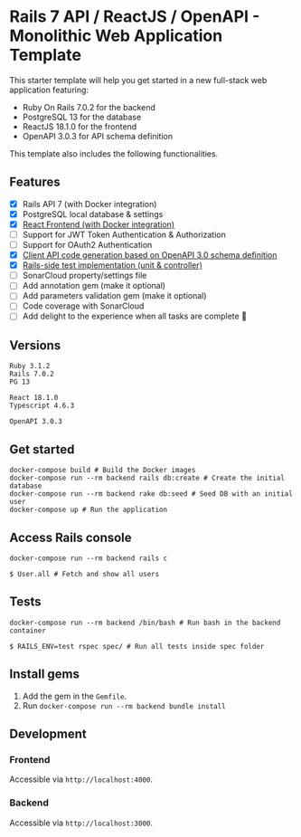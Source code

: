 # Rails 7 API / ReactJS / OpenAPI - Monolithic Web Application Template

This starter template will help you get started in a new full-stack web application featuring:
- Ruby On Rails 7.0.2 for the backend
- PostgreSQL 13 for the database
- ReactJS 18.1.0 for the frontend
- OpenAPI 3.0.3 for API schema definition

This template also includes the following functionalities.

## Features
- [x] Rails API 7 (with Docker integration)
- [x] PostgreSQL local database & settings
- [x] [React Frontend (with Docker integration)](https://github.com/tonystrawberry/rails7-react-openapi-template/pull/2)
- [ ] Support for JWT Token Authentication & Authorization
- [ ] Support for OAuth2 Authentication
- [x] [Client API code generation based on OpenAPI 3.0 schema definition](https://github.com/tonystrawberry/rails7-react-openapi-template/pull/2)
- [x] [Rails-side test implementation (unit & controller)](https://github.com/tonystrawberry/rails7-react-openapi-template/pull/1)
- [ ] SonarCloud property/settings file
- [ ] Add annotation gem (make it optional)
- [ ] Add parameters validation gem (make it optional)
- [ ] Code coverage with SonarCloud
- [ ] Add delight to the experience when all tasks are complete :tada:

## Versions
```
Ruby 3.1.2
Rails 7.0.2
PG 13

React 18.1.0
Typescript 4.6.3

OpenAPI 3.0.3
```

## Get started

```
docker-compose build # Build the Docker images
docker-compose run --rm backend rails db:create # Create the initial database 
docker-compose run --rm backend rake db:seed # Seed DB with an initial user
docker-compose up # Run the application
```

## Access Rails console

```
docker-compose run --rm backend rails c

$ User.all # Fetch and show all users 
```

## Tests

```
docker-compose run --rm backend /bin/bash # Run bash in the backend container

$ RAILS_ENV=test rspec spec/ # Run all tests inside spec folder
```

## Install gems

1. Add the gem in the `Gemfile`.
2. Run `docker-compose run --rm backend bundle install`

## Development
### Frontend

Accessible via `http://localhost:4000`.

### Backend

Accessible via `http://localhost:3000`.
